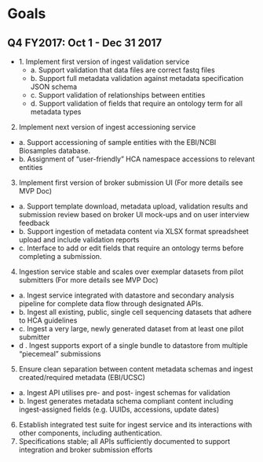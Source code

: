# Goals

## Q4 FY2017: Oct 1 - Dec 31 2017

* 1\. Implement first version of ingest validation service 
  * a\.  Support validation that data files are correct fastq files
  * b\.  Support full metadata validation against metadata specification JSON schema
  * c\.  Support validation of relationships between entities
  * d\.  Support validation of fields that require an ontology term for all metadata types
2. Implement next version of ingest accessioning service 
  * a. Support accessioning of sample entities with the EBI/NCBI Biosamples database.
  * b. Assignment of “user-friendly” HCA namespace accessions to relevant entities
3. Implement first version of broker submission UI (For more details see MVP Doc)
  * a. Support template download, metadata upload, validation results and submission review based on broker UI mock-ups and on user interview feedback
  * b. Support ingestion of metadata content via XLSX format spreadsheet upload and include validation reports
  * c. Interface to add or edit fields that require an ontology terms before completing a submission. 
4. Ingestion service stable and scales over exemplar datasets from pilot submitters (For more details see MVP Doc)
  * a. Ingest service integrated with datastore and secondary analysis pipeline for complete data flow through designated APIs.
  * b. Ingest all existing, public, single cell sequencing datasets that adhere to HCA guidelines
  * c. Ingest a very large, newly generated dataset from at least one pilot submitter
  * d . Ingest supports export of a single bundle to datastore from multiple “piecemeal” submissions
5. Ensure clean separation between content metadata schemas and ingest created/required metadata (EBI/UCSC)
  * a. Ingest API utilises pre- and post- ingest schemas for validation
  * b. Ingest generates metadata schema compliant content including ingest-assigned fields (e.g. UUIDs, accessions, update dates)
6. Establish integrated test suite for ingest service and its interactions with other components, including authentication.
7. Specifications stable; all APIs sufficiently documented to support integration and broker submission efforts

